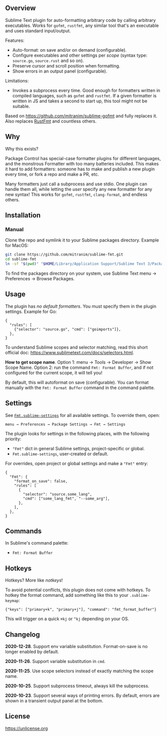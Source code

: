 ## Overview

Sublime Text plugin for auto-formatting arbitrary code by calling arbitrary executables. Works for `gofmt`, `rustfmt`, any similar tool that's an executable and uses standard input/output.

Features:

* Auto-format: on save and/or on demand (configurable).
* Configure executables and other settings per _scope_ (syntax type: `source.go`, `source.rust` and so on).
* Preserve cursor and scroll position when formatting.
* Show errors in an output panel (configurable).

Limitations:

* Invokes a subprocess every time. Good enough for formatters written in compiled languages, such as `gofmt` and `rustfmt`. If a given formatter is written in JS and takes a second to start up, this tool might not be suitable.

Based on https://github.com/mitranim/sublime-gofmt and fully replaces it. Also replaces [RustFmt](https://github.com/mitranim/sublime-rust-fmt) and countless others.

## Why

Why this exists?

Package Control has special-case formatter plugins for different languages, and the monstrous Formatter with too many batteries included. This makes it hard to add formatters: someone has to make and publish a new plugin every time, or fork a repo and make a PR, etc.

Many formatters just call a subprocess and use stdio. One plugin can handle them all, while letting the _user_ specify any new formatter for any new syntax! This works for `gofmt`, `rustfmt`, `clang-format`, and endless others.

## Installation

<!--
### Package Control

1. Get [Package Control](https://packagecontrol.io).
2. Open command palette: ⇪⌘P or ⇪^P.
3. `Package Control: Install Package`.
4. `Fmt`.
-->

### Manual

Clone the repo and symlink it to your Sublime packages directory. Example for MacOS:

```sh
git clone https://github.com/mitranim/sublime-fmt.git
cd sublime-fmt
ln -sf "$(pwd)" "$HOME/Library/Application Support/Sublime Text 3/Packages/Fmt"
```

To find the packages directory on your system, use Sublime Text menu → Preferences → Browse Packages.

## Usage

The plugin has _no default formatters_. You must specify them in the plugin settings. Example for Go:

```sublime-settings
{
  "rules": [
    {"selector": "source.go", "cmd": ["goimports"]},
  },
}
```

To understand Sublime scopes and selector matching, read this short official doc: https://www.sublimetext.com/docs/selectors.html.

**How to get scope name**. Option 1: menu → Tools → Developer → Show Scope Name. Option 2: run the command `Fmt: Format Buffer`, and if not configured for the current scope, it will tell you!

By default, this will autoformat on save (configurable). You can format manually with the `Fmt: Format Buffer` command in the command palette.

## Settings

See [`Fmt.sublime-settings`](Fmt.sublime-settings) for all available settings. To override them, open:

```
menu → Preferences → Package Settings → Fmt → Settings
```

The plugin looks for settings in the following places, with the following priority:

  * `"Fmt"` dict in general Sublime settings, project-specific or global.
  * `Fmt.sublime-settings`, user-created or default.

For overrides, open project or global settings and make a `"Fmt"` entry:

```sublime-settings
{
  "Fmt": {
    "format_on_save": false,
    "rules": [
      {
        "selector": "source.some_lang",
        "cmd": ["some_lang_fmt", "--some_arg"],
      },
    ],
  },
}
```

## Commands

In Sublime's command palette:

* `Fmt: Format Buffer`

## Hotkeys

Hotkeys? More like _notkeys_!

To avoid potential conflicts, this plugin does not come with hotkeys. To hotkey
the format command, add something like this to your `.sublime-keymap`:

```sublime-keymap
{"keys": ["primary+k", "primary+j"], "command": "fmt_format_buffer"}
```

This will trigger on a quick `⌘kj` or `^kj` depending on your OS.

## Changelog

**2020-12-28**. Support env variable substitution. Format-on-save is no longer enabled by default.

**2020-11-26**. Support variable substitution in `cmd`.

**2020-11-25**. Use scope selectors instead of exactly matching the scope name.

**2020-10-25**. Support subprocess timeout, always kill the subprocess.

**2020-10-23**. Support several ways of printing errors. By default, errors are shown in a transient output panel at the bottom.

## License

https://unlicense.org
